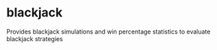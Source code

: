 # blackjack
Provides blackjack simulations and win percentage statistics to evaluate blackjack strategies
